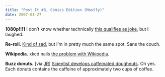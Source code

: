 ```yaml
---
title: "Post It #8, Comics Edition (Mostly)"
date: 2007-01-27
---
```


**1080p!!!1** I don’t know whether technically [this qualifies as joke][1], but I laughed.

**Re-roll.** [Kind of sad][2], but I’m in pretty much the same spot. Sans the couch.

**Wikipedia.** xkcd nails [the problem with Wikipedia][3].

**Buzz donuts.** [via [JR][4]] [Scientist develops caffeinated doughnuts][5]. Oh yes. Each donuts contains the caffeine of approximately two cups of coffee.

[1]: http://blaugh.com/2007/01/23/doing-the-1080p/
[2]: http://www.penny-arcade.com/comic/2007/01/24
[3]: http://xkcd.com/c214.html
[4]: http://blog.unitedheroes.net/archives/p/2425/buzz-donuts/
[5]: http://news.yahoo.com/s/ap/20070126/ap_on_fe_st/buzz_doughnuts

